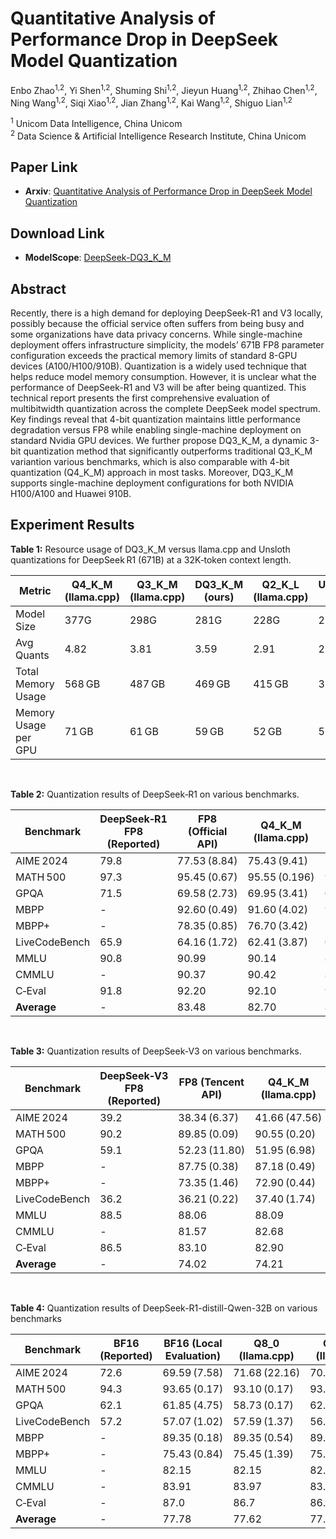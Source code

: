 # Quantitative Analysis of Performance Drop in DeepSeek Model Quantization


Enbo Zhao<sup>1,2</sup>, Yi Shen<sup>1,2</sup>, Shuming Shi<sup>1,2</sup>, Jieyun Huang<sup>1,2</sup>, Zhihao Chen<sup>1,2</sup>, Ning Wang<sup>1,2</sup>, Siqi Xiao<sup>1,2</sup>, Jian Zhang<sup>1,2</sup>, Kai Wang<sup>1,2</sup>, Shiguo Lian<sup>1,2</sup>

 
<sup>1</sup> Unicom Data Intelligence, China Unicom  
<sup>2</sup> Data Science & Artificial Intelligence Research Institute, China Unicom

## Paper Link

- **Arxiv**: [Quantitative Analysis of Performance Drop in DeepSeek Model Quantization](https://arxiv.org/pdf/2505.02390)


## Download Link

- **ModelScope**: [DeepSeek-DQ3_K_M](https://www.modelscope.cn/models/UnicomAI/DeepSeek-DQ3_K_M/)

## Abstract
Recently, there is a high demand for deploying DeepSeek-R1 and V3 locally, possibly because the official service often suffers from being busy and some organizations have data privacy concerns. While single-machine deployment offers infrastructure simplicity, the models’ 671B FP8 parameter configuration exceeds the practical memory limits of standard 8-GPU devices (A100/H100/910B). Quantization is a widely used technique that helps reduce model memory consumption. However, it is unclear what the performance of DeepSeek-R1 and V3 will be after being quantized. This technical report presents the first comprehensive evaluation of multibitwidth quantization across the complete DeepSeek model spectrum. Key findings reveal that 4-bit quantization maintains little performance degradation versus FP8 while enabling single-machine deployment on standard Nvidia GPU devices. We further propose DQ3_K_M, a dynamic 3-bit quantization method that significantly outperforms traditional Q3_K_M variantion various benchmarks, which is also comparable with 4-bit quantization (Q4_K_M) approach in most tasks. Moreover, DQ3_K_M supports single-machine deployment configurations for both NVIDIA H100/A100 and Huawei 910B. 

## Experiment Results

**Table 1:** Resource usage of DQ3_K_M versus llama.cpp and Unsloth quantizations for DeepSeek R1 (671B) at a 32K‑token context length.

| Metric                   | Q4_K_M (llama.cpp) | Q3_K_M (llama.cpp) | DQ3_K_M (ours) | Q2_K_L (llama.cpp) | UD‑Q2_K_XL (Unsloth) |
|--------------------------|--------------------|--------------------|----------------|--------------------|----------------------|
| Model Size               | 377G               | 298G               | 281G           | 228G               | 212G                 |
| Avg Quants               | 4.82               | 3.81               | 3.59           | 2.91               | 2.70                 |
| Total Memory Usage       | 568 GB             | 487 GB             | 469 GB         | 415 GB             | 398 GB               |
| Memory Usage per GPU     | 71 GB              | 61 GB              | 59 GB          | 52 GB              | 50 GB                |

<br>

**Table 2:** Quantization results of DeepSeek‑R1 on various benchmarks.

| Benchmark     | DeepSeek‑R1 FP8 (Reported) | FP8 (Official API) | Q4_K_M (llama.cpp) | Q3_K_M (llama.cpp) | UD‑Q2_K_XL (Unsloth) | DQ3_K_M (ours)  |
|---------------|-----------------------------|--------------------|--------------------|--------------------|----------------------|-----------------|
| AIME 2024     | 79.8                        | 77.53 (8.84)       | 75.43 (9.41)       | 72.50 (37.36)      | 75.83 (34.02)        | 75.41 (22.01)   |
| MATH 500      | 97.3                        | 95.45 (0.67)       | 95.55 (0.196)      | 94.15 (0.463)      | 95.25 (0.196)        | 95.35 (0.25)    |
| GPQA          | 71.5                        | 69.58 (2.73)       | 69.95 (3.41)       | 65.80 (5.27)       | 69.92 (2.40)         | 68.95 (0.42)    |
| MBPP          | -                           | 92.60 (0.49)       | 91.60 (4.02)       | 90.40 (0.78)       | 92.90 (0.06)         | 92.80 (0.37)    |
| MBPP+         | -                           | 78.35 (0.85)       | 76.70 (3.42)       | 76.80 (0.78)       | 78.30 (0.84)         | 78.60 (0.76)    |
| LiveCodeBench | 65.9                        | 64.16 (1.72)       | 62.41 (3.87)       | 61.94 (2.06)       | 61.39 (1.88)         | 63.14 (0.84)    |
| MMLU          | 90.8                        | 90.99              | 90.14              | 89.87              | 89.72                | 91.03           |
| CMMLU         | -                           | 90.37              | 90.42              | 89.85              | 89.61                | 90.17           |
| C‑Eval        | 91.8                        | 92.20              | 92.10              | 91.60              | 91.70                | 91.80           |
| **Average**   | -                           | 83.48              | 82.70              | 81.44              | 82.63                | 83.03           |

<br>

**Table 3:** Quantization results of DeepSeek-V3 on various benchmarks.

| Benchmark       | DeepSeek‑V3 FP8 (Reported)  | FP8 (Tencent API)    | Q4_K_M (llama.cpp)   | Q3_K_M (llama.cpp)   | Q2_K_L (llama.cpp)   | DQ3_K_M (ours)     |
|-----------------|-----------------------------|----------------------|----------------------|----------------------|----------------------|--------------------|
| AIME 2024       | 39.2                        | 38.34 (6.37)         | 41.66 (47.56)        | 38.73 (22.22)        | 15.41 (18.59)        | 39.16 (9.98)       |
| MATH 500        | 90.2                        | 89.85 (0.09)         | 90.55 (0.20)         | 89.05 (1.61)         | 77.30 (0.44)         | 89.65 (0.97)       |
| GPQA            | 59.1                        | 52.23 (11.80)        | 51.95 (6.98)         | 52.13 (1.56)         | 43.65 (1.75)         | 52.38 (1.73)       |
| MBPP            | -                           | 87.75 (0.38)         | 87.18 (0.49)         | 88.55 (0.80)         | 81.10 (2.40)         | 89.38 (0.12)       |
| MBPP+           | -                           | 73.35 (1.46)         | 72.90 (0.44)         | 73.07 (1.73)         | 67.83 (1.18)         | 74.78 (0.32)       |
| LiveCodeBench   | 36.2                        | 36.21 (0.22)         | 37.40 (1.74)         | 36.21 (4.10)         | 29.14 (0.84)         | 36.76 (0.45)       |
| MMLU            | 88.5                        | 88.06                | 88.09                | 87.31                | 84.25                | 87.87              |
| CMMLU           | -                           | 81.57                | 82.68                | 80.69                | 77.32                | 81.07              |
| C‑Eval          | 86.5                        | 83.10                | 82.90                | 82.60                | 77.60                | 83.40              |
| **Average**     | -                           | 74.02                | 74.21                | 73.70                | 67.27                | 74.41              |

<br>

**Table 4:** Quantization results of DeepSeek-R1-distill-Qwen-32B on various benchmarks

| Benchmark       | BF16 (Reported) | BF16 (Local Evaluation) | Q8_0 (llama.cpp)    | Q4_K_M (llama.cpp)   | Q3_K_M (llama.cpp)   |
|-----------------|-----------------|-------------------------|---------------------|----------------------|----------------------|
| AIME 2024       | 72.6            | 69.59 (7.58)            | 71.68 (22.16)       | 70.40 (58.61)        | 71.24 (44.31)        |
| MATH 500        | 94.3            | 93.65 (0.17)            | 93.10 (0.17)        | 93.90 (0.28)         | 93.50 (0.15)         |
| GPQA            | 62.1            | 61.85 (4.75)            | 58.73 (0.17)        | 62.00 (20.61)        | 60.20 (3.81)         |
| LiveCodeBench   | 57.2            | 57.07 (1.02)            | 57.59 (1.37)        | 56.85 (8.23)         | 55.20 (3.03)         |
| MBPP            | -               | 89.35 (0.18)            | 89.35 (0.54)        | 89.73 (1.44)         | 88.93 (0.41)         |
| MBPP+           | -               | 75.43 (0.84)            | 75.45 (1.39)        | 75.53 (1.08)         | 75.38 (1.70)         |
| MMLU            | -               | 82.15                   | 82.15               | 82.37                | 82.17                |
| CMMLU           | -               | 83.91                   | 83.97               | 83.57                | 83.34                |
| C‑Eval          | -               | 87.0                    | 86.7                | 86.8                 | 86.2                 |
| **Average**     | -               | 77.78                   | 77.62               | 77.91                | 77.35                |
